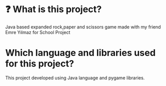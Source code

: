 # :question: What is this project?
 Java based expanded rock,paper and scissors game made with my friend Emre Yılmaz for School Project

 # Which language and libraries used for this project?
 This project developed using Java language and pygame libraries.
